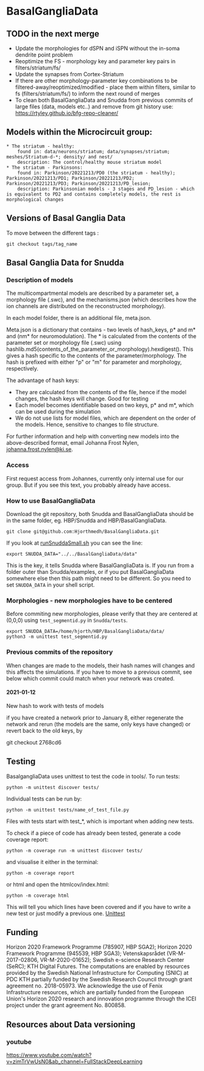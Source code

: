 # BasalGangliaData

## TODO in the next merge  

  * Update the morphologies for dSPN and iSPN without the in-soma dendrite point problem
  * Reoptimize the FS - morphology key and parameter key pairs in filters/striatum/fs/
  * Update the synapses from Cortex-Striatum
  * If there are other morphology-parameter key combinations to be filtered-away/reoptimized/modified - place them within filters, similar to fs (filters/striatum/fs/) to inform the next round of merges
  * To clean both BasalGangliaData and Snudda from previous commits of large files (data, models etc..) and remove from git history use: https://rtyley.github.io/bfg-repo-cleaner/

## Models within the Microcircuit group:

	* The striatum - healthy:
		found in: data/neurons/striatum; data/synapses/striatum; meshes/Striatum-d-*; density/ and nest/
		description: The control/healthy mouse striatum model
	* The striatum - Parkinsons:
		found in: Parkinson/20221213/PD0 (the striatum - healthy); Parkinson/20221213/PD1; Parkinson/20221213/PD2; Parkinson/20221213/PD3; Parkinson/20221213/PD_lesion;   
		description: Parkinsonian models - 3 stages and PD_lesion - which is equivalent to PD2 and contains completely models, the rest is morphological changes

## Versions of Basal Ganglia Data

To move between the different tags :

```
git checkout tags/tag_name
```

## Basal Ganglia Data for Snudda

### Description of models

The multicompartmental models are described by a parameter set, a morphology file (.swc), and the mechanisms.json (which describes how the ion channels are distributed on the reconstructed morphology). 

In each model folder, there is an additional file, meta.json.

Meta.json is a dictionary that contains - two levels of hash_keys, p* and m* and (nm* for neuromodulation). The * is calculated from the contents of the parameter set or morphology file (.swc) using hashlib.md5(contents_of_the_parameter_or_morphology).hexdigest(). This gives a hash specific to the contents of the parameter/morphology. The hash is prefixed with either "p" or "m" for parameter and morphology, respectively.

The advantage of hash keys:
  - They are calculated from the contents of the file, hence if the model changes, the hash keys will change. Good for testing
  - Each model becomes identifiable based on two keys, p* and m*, which can be used during the simulation
  - We do not use lists for model files, which are dependent on the order of the models. Hence, sensitive to changes to file structure. 

For further information and help with converting new models into the above-described format, email Johanna Frost Nylen, johanna.frost.nylen@ki.se.

### Access
First request access from Johannes, currently only internal use for our group. But if you see this text, you probably already have access.

### How to use BasalGangliaData
Download the git repository, both Snudda and BasalGangliaData should be in the same folder, eg. HBP/Snudda and HBP/BasalGangliaData.

```
git clone git@github.com:Hjorthmedh/BasalGangliaData.git
```

If you look at [runSnuddaSmall.sh](https://github.com/Hjorthmedh/Snudda/blob/master/examples/runSnuddaSmall.sh) you can see the line:

```
export SNUDDA_DATA="../../BasalGangliaData/data"
```

This is the key, it tells Snudda where BasalGangliaData is. If you run from a folder outer than Snudda/examples, or if you put BasalGangliaData somewhere else then this path might need to be different. So you need to set ```SNUDDA_DATA``` in your shell script.


### Morphologies - new morphologies have to be centered

Before commiting new morphologies, please verify that they are centered at (0,0,0) using ```test_segmentid.py``` in ```Snudda/tests```.

```
export SNUDDA_DATA=/home/hjorth/HBP/BasalGangliaData/data/
python3 -m unittest test_segmentid.py
```
### Previous commits of the repository

When changes are made to the models, their hash names will changes and this affects the simulations. If you have to move to a previous commit, see below which commit could match when your network was created.

#### 2021-01-12

New hash to work with tests of models

if you have created a network prior to January 8, either regenerate the network and rerun (the models are the same, only keys have changed) or revert back to the old keys, by

git checkout 2768cd6

## Testing
BasalgangliaData uses unittest to test the code in tools/. To run tests:

```
python -m unittest discover tests/

```
Individual tests can be run by:

```
python -m unittest tests/name_of_test_file.py

```
Files with tests start with test_*, which is important when adding new tests.

To check if a piece of code has already been tested, generate a code coverage report:

```
python -m coverage run -m unittest discover tests/

```
and visualise it either in the terminal:

```
python -m coverage report
```
or html and open the htmlcov/index.html:

```
python -m coverage html

```

This will tell you which lines have been covered and if you have to write a new test or just modify a previous one. [Unittest](https://www.digitalocean.com/community/tutorials/how-to-use-unittest-to-write-a-test-case-for-a-function-in-python) 


## Funding

Horizon 2020 Framework Programme (785907, HBP SGA2); Horizon 2020 Framework Programme (945539, HBP SGA3); Vetenskapsrådet (VR-M-2017-02806, VR-M-2020-01652); Swedish e-science Research Center (SeRC); KTH Digital Futures. The computations are enabled by resources provided by the Swedish National Infrastructure for Computing (SNIC) at PDC KTH partially funded by the Swedish Research Council through grant agreement no. 2018-05973. We acknowledge the use of Fenix Infrastructure resources, which are partially funded from the European Union's Horizon 2020 research and innovation programme through the ICEI project under the grant agreement No. 800858.

## Resources about Data versioning

### youtube 
https://www.youtube.com/watch?v=zimTrVwUsN0&ab_channel=FullStackDeepLearning


